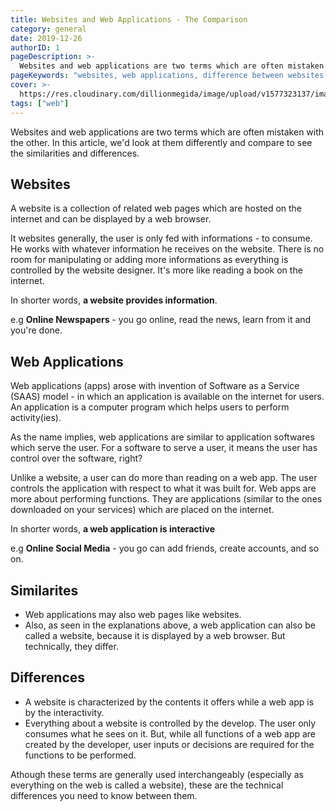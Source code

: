 ```yaml
---
title: Websites and Web Applications - The Comparison
category: general
date: 2019-12-26
authorID: 1
pageDescription: >-
  Websites and web applications are two terms which are often mistaken with the other. In this article, we'd look at them differently and compare to see the similarities and differences.
pageKeywords: "websites, web applications, difference between websites and web applications, websites and web applications, saas, software as a service"
cover: >-
  https://res.cloudinary.com/dillionmegida/image/upload/v1577323137/images/thewebfor5/website-webapp_itclcg.jpg
tags: ["web"]
---
```


Websites and web applications are two terms which are often mistaken with the other. In this article, we'd look at them differently and compare to see the similarities and differences.

## Websites

A website is a collection of related web pages which are hosted on the internet and can be displayed by a web browser.

It websites generally, the user is only fed with informations - to consume. He works with whatever information he receives on the website. There is no room for manipulating or adding more informations as everything is controlled by the website designer. It's more like reading a book on the internet.

In shorter words, **a website provides information**.

e.g **Online Newspapers** - you go online, read the news, learn from it and you're done.

## Web Applications

Web applications (apps) arose with invention of Software as a Service (SAAS) model - in which an application is available on the internet for users. An application is a computer program which helps users to perform activity(ies).

As the name implies, web applications are similar to application softwares which serve the user. For a software to serve a user, it means the user has control over the software, right?

Unlike a website, a user can do more than reading on a web app. The user controls the application with respect to what it was built for. Web apps are more about performing functions. They are applications (similar to the ones downloaded on your services) which are placed on the internet.

In shorter words, **a web application is interactive**

e.g **Online Social Media** - you go can add friends, create accounts, and so on.

## Similarites

- Web applications may also web pages like websites.
- Also, as seen in the explanations above, a web application can also be called a website, because it is displayed by a web browser. But technically, they differ.

## Differences

- A website is characterized by the contents it offers while a web app is by the interactivity.
- Everything about a website is controlled by the develop. The user only consumes what he sees on it. But, while all functions of a web app are created by the developer, user inputs or decisions are required for the functions to be performed.

Athough these terms are generally used interchangeably (especially as everything on the web is called a website), these are the technical differences you need to know between them.
